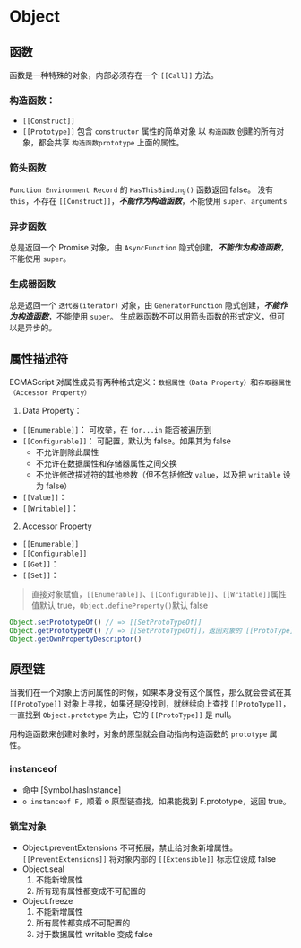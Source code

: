 # Object

## 函数
函数是一种特殊的对象，内部必须存在一个 `[[Call]]` 方法。
### 构造函数：
- `[[Construct]]`
- `[[Prototype]]` 包含 `constructor` 属性的简单对象
以 `构造函数` 创建的所有对象，都会共享 `构造函数prototype` 上面的属性。

### 箭头函数
`Function Environment Record` 的 `HasThisBinding()` 函数返回 false。
没有 `this`，不存在 `[[Construct]]`，***不能作为构造函数***，不能使用 `super`、`arguments`

### 异步函数
总是返回一个 Promise 对象，由 `AsyncFunction` 隐式创建，***不能作为构造函数***，不能使用 `super`。

### 生成器函数
总是返回一个 `迭代器(iterator)` 对象，由 `GeneratorFunction` 隐式创建，***不能作为构造函数***，不能使用 `super`。
生成器函数不可以用箭头函数的形式定义，但可以是异步的。

## 属性描述符
ECMAScript 对属性成员有两种格式定义：`数据属性（Data Property）`和`存取器属性（Accessor Property）`
1. Data Property：
  - `[[Enumerable]]`：
    可枚举，在 `for...in` 能否被遍历到
  - `[[Configurable]]`：
    可配置，默认为 false。如果其为 false
    - 不允许删除此属性
    - 不允许在数据属性和存储器属性之间交换
    - 不允许修改描述符的其他参数（但不包括修改 `value`，以及把 `writable` 设为 false）
  - `[[Value]]`：
  - `[[Writable]]`：
2. Accessor Property
  - `[[Enumerable]]`
  - `[[Configurable]]`
  - `[[Get]]`：
  - `[[Set]]`：

> 直接对象赋值，`[[Enumerable]]`、`[[Configurable]]`、`[[Writable]]`属性值默认 true，`Object.defineProperty()`默认 false
```ts
Object.setPrototypeOf() // => [[SetProtoTypeOf]]
Object.getPrototypeOf() // => [[SetProtoTypeOf]]，返回对象的 [[ProtoType]] 或者 __proto__（旧版本遗留）
Object.getOwnPropertyDescriptor()

```

## 原型链
当我们在一个对象上访问属性的时候，如果本身没有这个属性，那么就会尝试在其 `[[ProtoType]]` 对象上寻找，如果还是没找到，就继续向上查找 `[[ProtoType]]`，一直找到 `Object.prototype` 为止，它的 `[[ProtoType]]` 是 null。

用构造函数来创建对象时，对象的原型就会自动指向构造函数的 `prototype` 属性。

### instanceof
- 命中 [Symbol.hasInstance]
- `o instanceof F`，顺着 o 原型链查找，如果能找到 F.prototype，返回 true。

### 锁定对象
- Object.preventExtensions
  不可拓展，禁止给对象新增属性。`[[PreventExtensions]]` 将对象内部的 `[[Extensible]]` 标志位设成 false
- Object.seal
  1. 不能新增属性
  2. 所有现有属性都变成不可配置的
- Object.freeze
  1. 不能新增属性
  2. 所有属性都变成不可配置的
  3. 对于数据属性 writable 变成 false
  